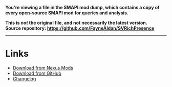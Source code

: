 **You're viewing a file in the SMAPI mod dump, which contains a copy of every open-source SMAPI mod
for queries and analysis.**

**This is _not_ the original file, and not necessarily the latest version.**  
**Source repository: https://github.com/FayneAldan/SVRichPresence**

----

# Links
- [Download from Nexus Mods](https://www.nexusmods.com/stardewvalley/mods/2156)
- [Download from GitHub](https://github.com/FayneAldan/SVRichPresence/releases)
- [Changelog](https://github.com/FayneAldan/SVRichPresence/blob/master/CHANGELOG.md)
